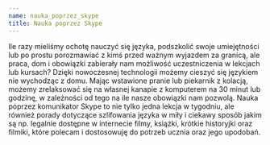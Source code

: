 ```yaml
---
name: nauka_poprzez_skype
title: Nauka poprzez Skype
---
```

Ile razy mieliśmy ochotę nauczyć się języka, podszkolić swoje umiejętności lub po prostu porozmawiać z kimś przed ważnym wyjazdem za granicą, ale praca, dom i obowiązki zabierały nam możliwość uczestniczenia w lekcjach lub kursach?
Dzięki nowoczesnej technologii możemy cieszyć się językiem nie wychodząc z domu. Mając wstawione pranie lub piekarnik z kolacją, możemy zrelaksować się na własnej kanapie z komputerem na 30 minut lub godzinę, w zależności od tego na ile nasze obowiązki nam pozwolą.
Nauka poprzez komunikator Skype to nie tylko jedna lekcja w tygodniu, ale również porady dotyczące szlifowania języka w miły i ciekawy sposób jakim są np. legalnie dostępne w internecie filmy, książki, krótkie historyjki oraz filmiki, które polecam i dostosowuję do potrzeb ucznia oraz jego upodobań.

